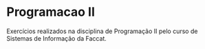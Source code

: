 # Programacao II
Exercícios realizados na disciplina de Programação II pelo curso de Sistemas de Informação da Faccat.
